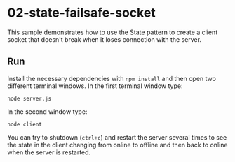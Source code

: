 # 02-state-failsafe-socket

This sample demonstrates how to use the State pattern to create a client socket that doesn't break when it loses connection with the server.

## Run

Install the necessary dependencies with `npm install` and then open two different terminal windows.
In the first terminal window type:

```
node server.js
```

In the second window type:

```
node client
```

You can try to shutdown (`ctrl+c`) and restart the server several times to see the state in the client changing from online to offline and then back to online when the server is restarted.
